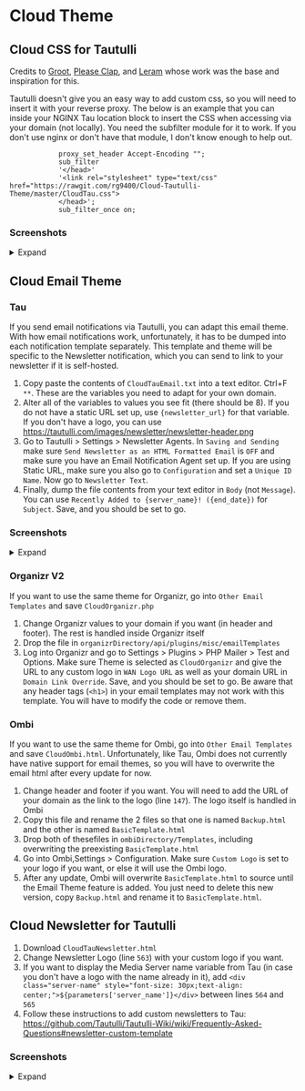# Cloud Theme

<h2>Cloud CSS for Tautulli</h2>
Credits to <a href="https://github.com/Archmonger">Groot</a>, <a href="https://github.com/Burry">Please Clap</a>, and <a href="https://github.com/leram84"> Leram</a> whose work was the base and inspiration for this. 

Tautulli doesn't give you an easy way to add custom css, so you will need to insert it with your reverse proxy. The below is an example that you can inside your NGINX Tau location block to insert the CSS when accessing via your domain (not locally). You need the subfilter module for it to work. If you don't use nginx or don't have that module, I don't know enough to help out.

```		
			proxy_set_header Accept-Encoding "";
			sub_filter
			'</head>'
			'<link rel="stylesheet" type="text/css" href="https://rawgit.com/rg9400/Cloud-Tautulli-Theme/master/CloudTau.css">
			</head>';
			sub_filter_once on;
 ```
 ### Screenshots
<details><summary>Expand</summary>
<p>
<img src="https://rawgit.com/rg9400/Cloud-Tautulli-Theme/master/Screenshots/CloudTauSS1.png"></img>
<img src="https://rawgit.com/rg9400/Cloud-Tautulli-Theme/master/Screenshots/CloudTauSS2.png"></img>
<img src="https://rawgit.com/rg9400/Cloud-Tautulli-Theme/master/Screenshots/CloudTauSS3.png"></img>
<img src="https://rawgit.com/rg9400/Cloud-Tautulli-Theme/master/Screenshots/CloudTauSS4.png"></img>
</p>
</details>

<h2>Cloud Email Theme</h2>

<h3>Tau</h3>
If you send email notifications via Tautulli, you can adapt this email theme. With how email notifications work, unfortunately, it has to be dumped into each notification template separately. This template and theme will be specific to the Newsletter notification, which you can send to link to your newsletter if it is self-hosted.

1. Copy paste the contents of `CloudTauEmail.txt` into a text editor. Ctrl+F `**`. These are the variables you need to adapt for your own domain. 
2. Alter all of the variables to values you see fit (there should be 8). If you do not have a static URL set up, use `{newsletter_url}` for that variable. If you don't have a logo, you can use https://tautulli.com/images/newsletter/newsletter-header.png
3. Go to Tautulli > Settings > Newsletter Agents. In `Saving and Sending` make sure `Send Newsletter as an HTML Formatted Email` is `OFF` and make sure you have an Email Notification Agent set up. If you are using Static URL, make sure you also go to `Configuration` and set a `Unique ID Name`. Now go to `Newsletter Text`.
4. Finally, dump the file contents from your text editor in `Body` (not `Message`). You can use `Recently Added to {server_name}! ({end_date})` for `Subject`. Save, and you should be set to go.

 ### Screenshots
<details><summary>Expand</summary>
<p>
<img src="https://rawgit.com/rg9400/Cloud-Tautulli-Theme/master/Screenshots/CloudTauEmailSS.PNG"></img>
</p>
</details>

<h3>Organizr V2</h3>

If you want to use the same theme for Organizr, go into `Other Email Templates` and save `CloudOrganizr.php`
1. Change Organizr values to your domain if you want (in header and footer). The rest is handled inside Organizr itself
2. Drop the file in `organizrDirectory/api/plugins/misc/emailTemplates`
3. Log into Organizr and go to Settings > Plugins > PHP Mailer > Test and Options. Make sure Theme is selected as `CloudOrganizr` and give the URL to any custom logo in `WAN Logo URL` as well as your domain URL in `Domain Link Override`. Save, and you should be set to go. Be aware that any header tags (`<h1>`) in your email templates may not work with this template. You will have to modify the code or remove them.

<h3>Ombi</h3>

If you want to use the same theme for Ombi, go into `Other Email Templates` and save `CloudOmbi.html`. Unfortunately, like Tau, Ombi does not currently have native support for email themes, so you will have to overwrite the email html after every update for now.
1. Change header and footer if you want. You will need to add the URL of your domain as the link to the logo (line `147`). The logo itself is handled in Ombi
2. Copy this file and rename the 2 files so that one is named `Backup.html` and the other is named `BasicTemplate.html`
3. Drop both of thesefiles in `ombiDirectory/Templates`, including overwriting the preexisting `BasicTemplate.html`
4. Go into Ombi,Settings > Configuration. Make sure `Custom Logo` is set to your logo if you want, or else it will use the Ombi logo.
5. After any update, Ombi will overwrite `BasicTemplate.html` to source until the Email Theme feature is added. You just need to delete this new version, copy `Backup.html` and rename it to `BasicTemplate.html`. 
	
<h2>Cloud Newsletter for Tautulli</h2>

1. Download `CloudTauNewsletter.html`
2. Change Newsletter Logo (line `563`) with your custom logo if you want.
3. If you want to display the Media Server name variable from Tau (in case you don't have a logo with the name already in it), add 
`<div class="server-name" style="font-size: 30px;text-align: center;">${parameters['server_name']}</div>` 
between lines `564` and `565`
4. Follow these instructions to add custom newsletters to Tau: https://github.com/Tautulli/Tautulli-Wiki/wiki/Frequently-Asked-Questions#newsletter-custom-template

 ### Screenshots
<details><summary>Expand</summary>
<p>
<img src="https://rawgit.com/rg9400/Cloud-Tautulli-Theme/master/Screenshots/CloudTauNewsletterSS.png"></img>
</p>
</details>





